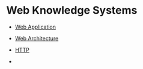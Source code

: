 # Web Knowledge Systems


* [Web Application](web-app/README.md)
* [Web Architecture](web-arch/README.md)

* [HTTP](http/README.md)
* 